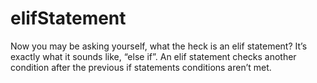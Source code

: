 # elifStatement
Now you may be asking yourself, what the heck is an elif statement? It’s exactly what it sounds like, “else if”. An elif statement checks another condition after the previous if statements conditions aren’t met.
